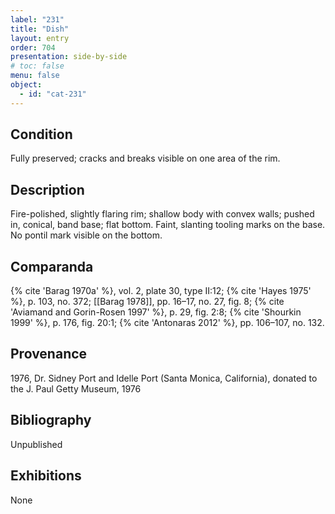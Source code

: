 ```yaml
---
label: "231"
title: "Dish"
layout: entry
order: 704
presentation: side-by-side
# toc: false
menu: false
object:
  - id: "cat-231"
---
```


## Condition

Fully preserved; cracks and breaks visible on one area of the rim.

## Description

Fire-polished, slightly flaring rim; shallow body with convex walls; pushed in, conical, band base; flat bottom. Faint, slanting tooling marks on the base. No pontil mark visible on the bottom.

## Comparanda

{% cite 'Barag 1970a' %}, vol. 2, plate 30, type II:12; {% cite 'Hayes 1975' %}, p. 103, no. 372; [[Barag 1978]], pp. 16–17, no. 27, fig. 8; {% cite 'Aviamand and Gorin-Rosen 1997' %}, p. 29, fig. 2:8; {% cite 'Shourkin 1999' %}, p. 176, fig. 20:1; {% cite 'Antonaras 2012' %}, pp. 106–107, no. 132.

## Provenance

1976, Dr. Sidney Port and Idelle Port (Santa Monica, California), donated to the J. Paul Getty Museum, 1976

## Bibliography

Unpublished

## Exhibitions

None